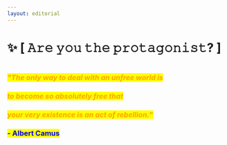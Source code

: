 ```yaml
---
layout: editorial
---
```


# ✨ \[ 𝙰𝚛𝚎 𝚢𝚘𝚞 𝚝𝚑𝚎 𝚙𝚛𝚘𝚝𝚊𝚐𝚘𝚗𝚒𝚜𝚝? ]

<figure><img src="../.gitbook/assets/pexels-btgl-♡-3689659 (1).jpg" alt=""><figcaption></figcaption></figure>

### _<mark style="color:orange;">"The only way to deal with an unfree world is</mark>_&#x20;

### &#x20;                                  _<mark style="color:orange;">to become so absolutely free that</mark>_&#x20;

### &#x20;                                                                     _<mark style="color:orange;">your very existence is an act of rebellion.</mark>_<mark style="color:orange;">"</mark>

### &#x20;                                                                                                                      <mark style="color:blue;">- Albert Camus</mark>
